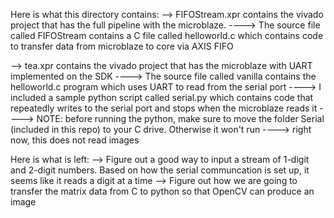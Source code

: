 Here is what this directory contains:
--> FIFOStream.xpr contains the vivado project that has the full pipeline with the microblaze.
----> The source file called FIFOStream contains a C file called helloworld.c which contains code to transfer data from microblaze to core via AXIS FIFO

--> tea.xpr contains the vivado project that has the microblaze with UART implemented on the SDK
----> The source file called vanilla contains the helloworld.c program which uses UART to read from the serial port
----> I included a sample python script called serial.py which contains code that repeatedly writes to the serial port and stops when the microblaze reads it
----> NOTE: before running the python, make sure to move the folder Serial (included in this repo) to your C drive. Otherwise it won't run
----> right now, this does not read images

Here is what is left:
--> Figure out a good way to input a stream of 1-digit and 2-digit numbers. Based on how the serial communcation is set up, it seems like it reads a digit at a time
--> Figure out how we are going to transfer the matrix data from C to python so that OpenCV can produce an image
